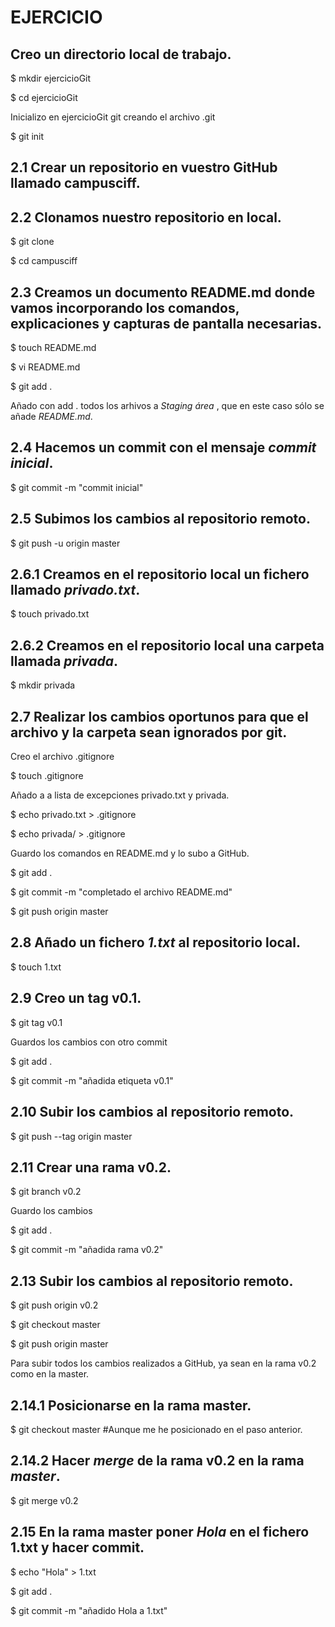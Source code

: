 # EJERCICIO

## Creo un directorio local de trabajo.

$ mkdir ejercicioGit

$ cd ejercicioGit

Inicializo en ejercicioGit git creando el archivo .git 

$ git init


## 2.1 Crear un repositorio en vuestro GitHub llamado campusciff.


## 2.2 Clonamos nuestro repositorio en local.

$ git clone

$ cd campusciff

## 2.3 Creamos un documento **README.md** donde vamos incorporando los comandos, explicaciones y capturas de pantalla necesarias.

$ touch README.md

$ vi README.md

$ git add .

Añado con add . todos los arhivos a  _Staging área_ , que en este caso sólo se añade *README.md*.

## 2.4 Hacemos un commit con el mensaje *commit inicial*.

$ git commit -m "commit inicial"

## 2.5 Subimos los cambios al repositorio remoto.

$ git push -u origin master

## 2.6.1 Creamos en el repositorio local un fichero llamado *privado.txt*.

$ touch privado.txt

## 2.6.2 Creamos en el repositorio local una carpeta llamada *privada*.

$ mkdir privada

## 2.7 Realizar los cambios oportunos para que el archivo y la carpeta sean ignorados por git.

Creo el archivo .gitignore

$ touch .gitignore

Añado a a lista de excepciones privado.txt y privada.

$ echo privado.txt > .gitignore

$ echo privada/ > .gitignore

Guardo los comandos en README.md y lo subo a GitHub.

$ git add .

$ git commit -m "completado el archivo README.md"

$ git push origin master


## 2.8 Añado un fichero *1.txt* al repositorio local.

$ touch 1.txt

## 2.9 Creo un **tag v0.1**.

$ git tag v0.1

Guardos los cambios con otro commit 

$ git add .

$ git commit -m "añadida etiqueta v0.1"

## 2.10 Subir los cambios al repositorio remoto.

$ git push --tag origin master

## 2.11 Crear una **rama v0.2**.

$ git branch v0.2

Guardo los cambios 

$ git add .

$ git commit -m "añadida rama v0.2"


## 2.13 Subir los cambios al repositorio remoto.

$ git push origin v0.2

$ git checkout master

$ git push origin master 

Para subir todos los cambios realizados a GitHub, ya sean en la rama v0.2 como en la master. 


## 2.14.1 Posicionarse en la rama **master**.

$ git checkout master #Aunque me he posicionado en el paso anterior.

## 2.14.2 Hacer _merge_ de la rama **v0.2** en la rama _master_.

$ git merge v0.2

## 2.15 En la rama master poner _Hola_ en el fichero 1.txt y hacer commit.

$ echo "Hola" > 1.txt

$ git add .

$ git commit -m "añadido Hola a 1.txt"
